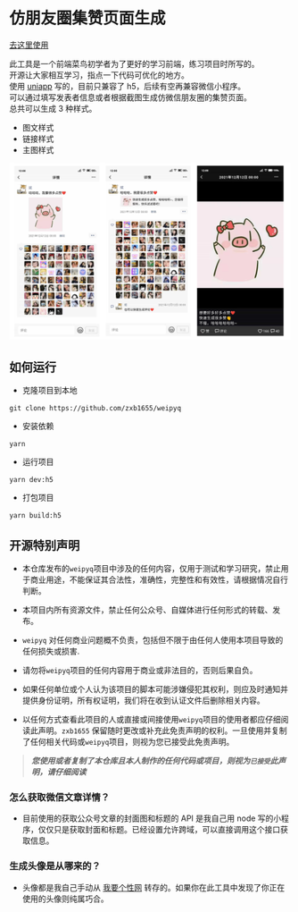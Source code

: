 # 仿朋友圈集赞页面生成

[去这里使用](https://pyq.jzzz66.cn/about.html)

此工具是一个前端菜鸟初学者为了更好的学习前端，练习项目时所写的。  
开源让大家相互学习，指点一下代码可优化的地方。  
使用 [uniapp](https://uniapp.dcloud.io/) 写的，目前只兼容了 h5，后续有空再兼容微信小程序。  
可以通过填写发表者信息或者根据截图生成仿微信朋友圈的集赞页面。  
总共可以生成 3 种样式。

- 图文样式
- 链接样式
- 主图样式

<img style="width: 800px;" src="./gitImg/pyqstyle.png" />

## 如何运行

- 克隆项目到本地

```
git clone https://github.com/zxb1655/weipyq
```

- 安装依赖

```
yarn
```

- 运行项目

```
yarn dev:h5
```

- 打包项目

```
yarn build:h5
```

## 开源特别声明

- 本仓库发布的`weipyq`项目中涉及的任何内容，仅用于测试和学习研究，禁止用于商业用途，不能保证其合法性，准确性，完整性和有效性，请根据情况自行判断。

- 本项目内所有资源文件，禁止任何公众号、自媒体进行任何形式的转载、发布。

- `weipyq` 对任何商业问题概不负责，包括但不限于由任何人使用本项目导致的任何损失或损害.

- 请勿将`weipyq`项目的任何内容用于商业或非法目的，否则后果自负。

- 如果任何单位或个人认为该项目的脚本可能涉嫌侵犯其权利，则应及时通知并提供身份证明，所有权证明，我们将在收到认证文件后删除相关内容。

- 以任何方式查看此项目的人或直接或间接使用`weipyq`项目的使用者都应仔细阅读此声明。`zxb1655` 保留随时更改或补充此免责声明的权利。一旦使用并复制了任何相关代码或`weipyq`项目，则视为您已接受此免责声明。

> **_您使用或者复制了本仓库且本人制作的任何代码或项目，则视为`已接受`此声明，请仔细阅读_**

### 怎么获取微信文章详情？

- 目前使用的获取公众号文章的封面图和标题的 API 是我自己用 node 写的小程序，仅仅只是获取封面和标题。已经设置允许跨域，可以直接调用这个接口获取信息。

### 生成头像是从哪来的？

- 头像都是我自己手动从 [我要个性网](https://www.woyaogexing.com/) 转存的。如果你在此工具中发现了你正在使用的头像则纯属巧合。
